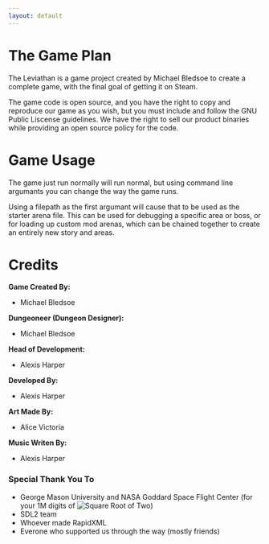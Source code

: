 ```yaml
---
layout: default
---
```


# The Game Plan

The Leviathan is a game project created by Michael Bledsoe to create a complete game, with the final goal of getting it on Steam.

The game code is open source, and you have the right to copy and reproduce our game as you wish, but you must include and follow the GNU Public Liscense guidelines. We have the right to sell our product binaries while providing an open source policy for the code. 

# Game Usage

The game just run normally will run normal, but using command line argumants you can change the way the game runs. 

Using a filepath as the first argumant will cause that to be used as the starter arena file. This can be used for debugging a specific area or boss, or for loading up custom mod arenas, which can be chained together to create an entirely new story and areas.

# Credits

**Game Created By:**
* Michael Bledsoe

**Dungeoneer (Dungeon Designer):**
* Michael Bledsoe 

**Head of Development:**
* Alexis Harper

**Developed By:**
* Alexis Harper

**Art Made By:**
* Alice Victoria

**Music Writen By:**
* Alexis Harper

### Special Thank You To

* George Mason University and NASA Goddard Space Flight Center (for your 1M digits of <img src="https://latex.codecogs.com/svg.latex?\sqrt{2}" title="Square Root of Two" />)
* SDL2 team
* Whoever made RapidXML
* Everone who supported us through the way (mostly friends)
